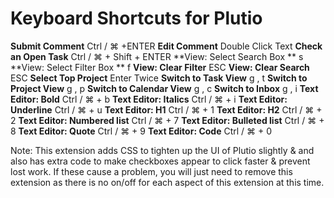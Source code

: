 # Keyboard Shortcuts for Plutio

**Submit Comment**	Ctrl / ⌘ +ENTER
**Edit Comment**	Double Click Text
**Check an Open Task**	Ctrl / ⌘ + Shift + ENTER
**View: Select Search Box **	s
**View: Select Filter Box ** 	f
**View: Clear Filter**	ESC
**View: Clear Search**	ESC
**Select Top Project**	Enter Twice
**Switch to Task View**	g , t
**Switch to Project View**	g , p
**Switch to Calendar View**	g , c
**Switch to Inbox**	g , i
**Text Editor: Bold**	Ctrl / ⌘ + b
**Text Editor: Italics**	Ctrl / ⌘ + i
**Text Editor: Underline**	Ctrl / ⌘ + u
**Text Editor: H1**	Ctrl / ⌘ + 1
**Text Editor: H2**	Ctrl / ⌘ + 2
**Text Editor: Numbered list**	Ctrl / ⌘ + 7
**Text Editor: Bulleted list**	Ctrl / ⌘ + 8
**Text Editor: Quote**	Ctrl / ⌘ + 9
**Text Editor: Code**	Ctrl / ⌘ + 0

Note: This extension adds CSS to tighten up the UI of Plutio slightly & and also has extra code to make checkboxes appear to click faster & prevent lost work. If these cause a problem, you will just need to remove this extension as there is no on/off for each aspect of this extension at this time.